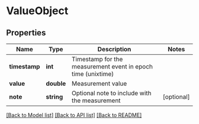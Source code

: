 # ValueObject

## Properties
Name | Type | Description | Notes
------------ | ------------- | ------------- | -------------
**timestamp** | **int** | Timestamp for the measurement event in epoch time (unixtime) | 
**value** | **double** | Measurement value | 
**note** | **string** | Optional note to include with the measurement | [optional] 

[[Back to Model list]](../README.md#documentation-for-models) [[Back to API list]](../README.md#documentation-for-api-endpoints) [[Back to README]](../README.md)


